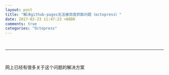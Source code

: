 ```yaml
---
layout: post
title: "解决github-pages无法被百度抓取问题（octopress）"
date: 2017-02-23 11:47:23 +0800
comments: true
categories: "Octopress"
---
```


<br>

---

</br>

网上已经有很多关于这个问题的解决方案
